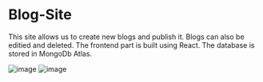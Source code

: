 # Blog-Site

This site allows us to create new blogs and publish it. Blogs can also be editied and deleted. The frontend part is built using React. The database is stored in MongoDb Atlas.

![image](https://user-images.githubusercontent.com/102422886/229057581-217cd85b-19b0-448c-b685-31be837797c3.png)
![image](https://user-images.githubusercontent.com/102422886/229057650-97480f61-bf13-4d97-b10a-111cb8fc314b.png)

